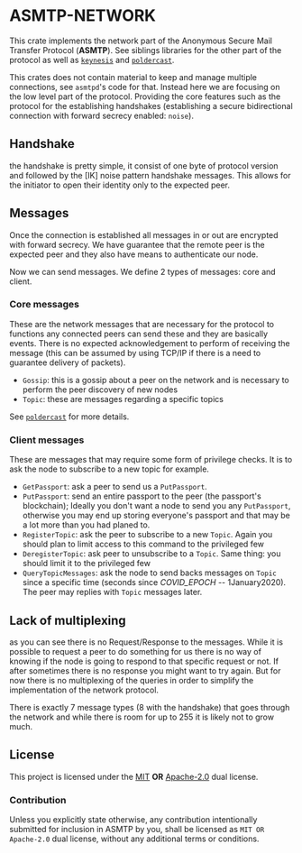 # ASMTP-NETWORK

This crate implements the network part of the Anonymous Secure Mail Transfer
Protocol (**ASMTP**). See siblings libraries for the other part of the protocol
as well as [`keynesis`] and [`poldercast`].

This crates does not contain material to keep and manage multiple connections,
see `asmtpd`'s code for that. Instead here we are focusing on the low level part
of the protocol. Providing the core features such as the protocol for the
establishing handshakes (establishing a secure bidirectional connection with
forward secrecy enabled: `noise`).

## Handshake

the handshake is pretty simple, it consist of one byte of protocol version
and followed by the [IK] noise pattern handshake messages. This allows for
the initiator to open their identity only to the expected peer.

## Messages

Once the connection is established all messages in or out are encrypted with
forward secrecy. We have guarantee that the remote peer is the expected peer
and they also have means to authenticate our node.

Now we can send messages. We define 2 types of messages: core and client.

### Core messages

These are the network messages that are necessary for the protocol to functions
any connected peers can send these and they are basically events. There is no
expected acknowledgement to perform of receiving the message (this can be assumed
by using TCP/IP if there is a need to guarantee delivery of packets).

* `Gossip`: this is a gossip about a peer on the network and is necessary
  to perform the peer discovery of new nodes
* `Topic`: these are messages regarding a specific topics

See [`poldercast`] for more details.

### Client messages

These are messages that may require some form of privilege checks. It is to
ask the node to subscribe to a new topic for example.

* `GetPassport`: ask a peer to send us a `PutPassport`.
* `PutPassport`: send an entire passport to the peer (the passport's blockchain);
  Ideally you don't want a node to send you any `PutPassport`, otherwise you may
  end up storing everyone's passport and that may be a lot more than you had planed
  to.
* `RegisterTopic`: ask the peer to subscribe to a new `Topic`. Again you should plan
  to limit access to this command to the privileged few
* `DeregisterTopic`: ask peer to unsubscribe to a `Topic`. Same thing: you should
  limit it to the privileged few
* `QueryTopicMessages`: ask the node to send backs messages on `Topic` since a specific
  time (seconds since *COVID_EPOCH* -- 1January2020). The peer may replies with `Topic`
  messages later.

## Lack of multiplexing

as you can see there is no Request/Response to the messages. While it is possible to
request a peer to do something for us there is no way of knowing if the node is going
to respond to that specific request or not. If after sometimes there is no response
you might want to try again. But for now there is no multiplexing of the queries
in order to simplify the implementation of the network protocol.

There is exactly 7 message types (8 with the handshake) that goes through the network
and while there is room for up to 255 it is likely not to grow much.

## License

This project is licensed under the [MIT] **OR** [Apache-2.0] dual license.

[MIT]: https://github.com/primetype/asmtp/blob/master/LICENSE-MIT
[Apache-2.0]: https://github.com/primetype/asmtp/blob/master/LICENSE-APACHE

### Contribution

Unless you explicitly state otherwise, any contribution intentionally submitted
for inclusion in ASMTP by you, shall be licensed as `MIT OR Apache-2.0` dual
license, without any additional terms or conditions.

[`keynesis`]: https://github.com/primetype/keynesis
[`poldercast`]: https://github.com/primetype/poldercast